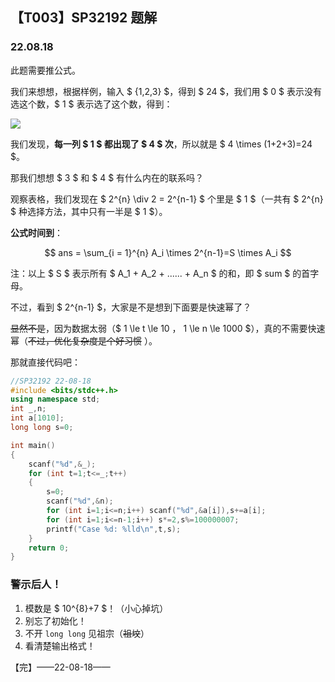 <head>
    <script src="https://cdn.mathjax.org/mathjax/latest/MathJax.js?config=TeX-AMS-MML_HTMLorMML" type="text/javascript"></script>
    <script type="text/x-mathjax-config">
        MathJax.Hub.Config({
            tex2jax: {
            skipTags: ['script', 'noscript', 'style', 'textarea', 'pre'],
            inlineMath: [['$','$']]
            }
        });
    </script>
</head>

## 【T003】SP32192 题解
### 22.08.18

此题需要推公式。

我们来想想，根据样例，输入 $ {1,2,3} $，得到 $ 24 $，我们用 $ 0 $ 表示没有选这个数，$ 1 $ 表示选了这个数，得到：

![](https://cdn.luogu.com.cn/upload/image_hosting/1rxr7uo1.png?x-oss-process=image/resize,m_lfit,h_400,w_100)

我们发现，**每一列 $ 1 $ 都出现了 $ 4 $ 次**，所以就是 $ 4 \times (1+2+3)=24 $。

那我们想想 $ 3 $ 和 $ 4 $ 有什么内在的联系吗？

观察表格，我们发现在 $ 2^{n} \div 2 = 2^{n-1} $ 个里是 $ 1 $（一共有 $ 2^{n} $ 种选择方法，其中只有一半是 $ 1 $）。

**公式时间到**：

$$ ans = \sum_{i = 1}^{n} A_i \times 2^{n-1}=S \times A_i $$ 

注：以上 $ S $ 表示所有 $ A_1 + A_2 + ...... + A_n $ 的和，即 $ sum $ 的首字母。

不过，看到 $ 2^{n-1} $，大家是不是想到下面要是快速幂了？

~~显然不是~~，因为数据太弱（$ 1 \le t \le 10 $，$ 1 \le n \le 1000 $），真的不需要快速幂（~~不过，优化复杂度是个好习惯~~ ）。

那就直接代码吧：

```cpp
//SP32192 22-08-18
#include <bits/stdc++.h>
using namespace std;
int _,n;
int a[1010];
long long s=0;

int main() 
{
	scanf("%d",&_);
	for (int t=1;t<=_;t++)
	{
		s=0;
		scanf("%d",&n);
		for (int i=1;i<=n;i++) scanf("%d",&a[i]),s+=a[i];
		for (int i=1;i<=n-1;i++) s*=2,s%=100000007;
		printf("Case %d: %lld\n",t,s);
	}
	return 0;
} 
```

### 警示后人！

1. 模数是 $ 10^{8}+7 $！（小心掉坑）
2. 别忘了初始化！
3. 不开 ```long long``` 见祖宗（~~祖坟~~）
4. 看清楚输出格式！

【完】——22-08-18——
